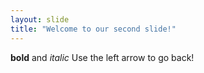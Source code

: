 ```yaml
---
layout: slide
title: "Welcome to our second slide!"
---
```

**bold** and *italic*
Use the left arrow to go back!
